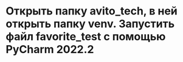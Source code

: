 # Открыть папку avito_tech, в ней открыть папку venv. Запустить файл favorite_test с помощью PyCharm 2022.2
